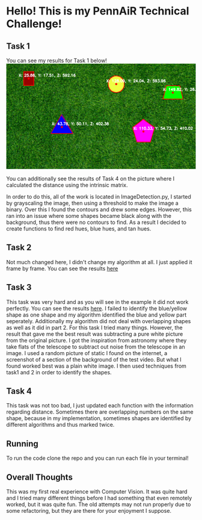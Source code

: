 # Hello! This is my PennAiR Technical Challenge!

## Task 1
You can see my results for Task 1 below!
![screenshot](PennAiRTask1.png)

You can additionally see the results of Task 4 on the picture where I calculated the distance using the intrinsic matrix.

In order to do this, all of the work is located in ImageDetection.py, I started by grayscaling the image, then using a threshold to make the image a binary. Over this I found the contours and drew some edges.
However, this ran into an issue where some shapes became black along with the background, thus there were no contours to find. As a result I decided to create functions to find red hues, blue hues, and tan hues.

## Task 2
Not much changed here, I didn't change my algorithm at all. I just applied it frame by frame. You can see the results [here](https://youtu.be/Ff8hz7aU5DQ)

## Task 3
This task was very hard and as you will see in the example it did not work perfectly. You can see the results [here](https://youtu.be/h4JRnVxo6q0). I failed to identify the blue/yellow shape as one shape and my algorithm identified the blue and yellow part seperately. Additionally my algorithm did not deal with overlapping shapes as well as it did in part 2. For this task I tried many things. However, the result that gave me the best result was subtracting a pure white picture from the original picture. I got the inspiration from astronomy where they take flats of the telescope to subtract out noise from the telescope in an image. I used a random picture of static I found on the internet, a screenshot of a section of the background of the test video. But what I found worked best was a plain white image. I then used techniques from task1 and 2 in order to identify the shapes.

## Task 4
This task was not too bad, I just updated each function with the information regarding distance. Sometimes there are overlapping numbers on the same shape, because in my implementation, sometimes shapes are identified by different algorithms and thus marked twice.

## Running
To run the code clone the repo and you can run each file in your terminal!

## Overall Thoughts
This was my first real experience with Computer Vision. It was quite hard and I tried many different things before I had something that even remotely worked, but it was quite fun. The old attempts may not run properly due to some refactoring, but they are there for your enjoyment I suppose.
